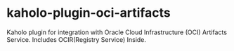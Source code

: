 # kaholo-plugin-oci-artifacts
Kaholo plugin for integration with Oracle Cloud Infrastructure (OCI) Artifacts Service. Includes OCIR(Registry Service) Inside.
